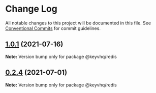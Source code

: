 # Change Log

All notable changes to this project will be documented in this file.
See [Conventional Commits](https://conventionalcommits.org) for commit guidelines.

## [1.0.1](https://github.com/microlinkhq/keyv/compare/v1.0.0...v1.0.1) (2021-07-16)

**Note:** Version bump only for package @keyvhq/redis





## [0.2.4](https://github.com/microlinkhq/keyv/compare/v0.2.0...v0.2.4) (2021-07-01)

**Note:** Version bump only for package @keyvhq/redis
